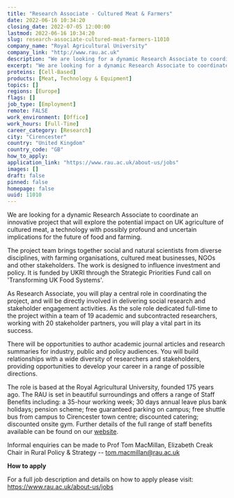 ```yaml
---
title: "Research Associate - Cultured Meat & Farmers"
date: 2022-06-16 10:34:20
closing_date: 2022-07-05 12:00:00
lastmod: 2022-06-16 10:34:20
slug: research-associate-cultured-meat-farmers-11010
company_name: "Royal Agricultural University"
company_link: "http://www.rau.ac.uk"
description: "We are looking for a dynamic Research Associate to coordinate an innovative project that will explore the potential impact on UK agriculture of cultured meat, a technology with possibly profound and uncertain implications for the future of food and farming.The project team brings together social and natural scientists from diverse disciplines, with farming organisations, cultured meat businesses, NGOs and other stakeholders. The work is designed to influence investment and policy. It is funded by UKRI through the Strategic Priorities Fund call on ‘Transforming UK Food Systems’."
excerpt: "We are looking for a dynamic Research Associate to coordinate an innovative project that will explore the potential impact on UK agriculture of cultured meat, a technology with possibly profound and uncertain implications for the future of food and farming.The project team brings together social and natural scientists from diverse disciplines, with farming organisations, cultured meat businesses, NGOs and other stakeholders. The work is designed to influence investment and policy. It is funded by UKRI through the Strategic Priorities Fund call on ‘Transforming UK Food Systems’."
proteins: [Cell-Based]
products: [Meat, Technology & Equipment]
topics: []
regions: [Europe]
flags: []
job_type: [Employment]
remote: FALSE
work_environment: [Office]
work_hours: [Full-Time]
career_category: [Research]
city: "Cirencester"
country: "United Kingdom"
country_code: "GB"
how_to_apply: 
application_link: "https://www.rau.ac.uk/about-us/jobs"
images: []
draft: false
pinned: false
homepage: false
uuid: 11010
---
```

We are looking for a dynamic Research Associate to coordinate an
innovative project that will explore the potential impact on UK
agriculture of cultured meat, a technology with possibly profound and
uncertain implications for the future of food and farming.

The project team brings together social and natural scientists from
diverse disciplines, with farming organisations, cultured meat
businesses, NGOs and other stakeholders. The work is designed to
influence investment and policy. It is funded by UKRI through the
Strategic Priorities Fund call on 'Transforming UK Food Systems'.

As Research Associate, you will play a central role in coordinating the
project, and will be directly involved in delivering social research and
stakeholder engagement activities. As the sole role dedicated full-time
to the project within a team of 19 academic and subcontracted
researchers, working with 20 stakeholder partners, you will play a vital
part in its success.

There will be opportunities to author academic journal articles and
research summaries for industry, public and policy audiences. You will
build relationships with a wide diversity of researchers and
stakeholders, providing opportunities to develop your career in a range
of possible directions.

The role is based at the Royal Agricultural University, founded 175
years ago. The RAU is set in beautiful surroundings and offers a range
of Staff Benefits including: a 35-hour working week; 30 days annual
leave plus bank holidays; pension scheme; free guaranteed parking on
campus; free shuttle bus from campus to Cirencester town centre;
discounted catering; discounted onsite gym. Further details of the full
range of staff benefits available can be found on our
[website](https://www.rau.ac.uk/about/jobs/benefits-working-us).

Informal enquiries can be made to Prof Tom MacMillan, Elizabeth Creak
Chair in Rural Policy & Strategy -- <tom.macmillan@rau.ac.uk>


**How to apply**


For a full job description and details on how to apply please visit:
<https://www.rau.ac.uk/about-us/jobs>
